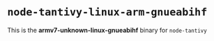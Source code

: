 # `node-tantivy-linux-arm-gnueabihf`

This is the **armv7-unknown-linux-gnueabihf** binary for `node-tantivy`
